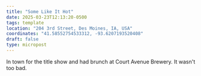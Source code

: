 ```yaml
---
title: "Some Like It Hot"
date: 2025-03-23T12:13:20-0500
tags: template
location: "204 3rd Street, Des Moines, IA, USA"
coordinates: "41.58552754533312, -93.6207193520408"
draft: false
type: micropost
---
```

In town for the title show and had brunch at Court Avenue Brewery. It wasn't too bad.
